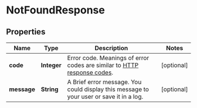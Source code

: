 
# NotFoundResponse

## Properties
Name | Type | Description | Notes
------------ | ------------- | ------------- | -------------
**code** | **Integer** | Error code. Meanings of error codes are similar to [HTTP response codes](https://en.wikipedia.org/wiki/List_of_HTTP_status_codes). |  [optional]
**message** | **String** | A Brief error message. You could display this message to your user or save it in a log. |  [optional]



